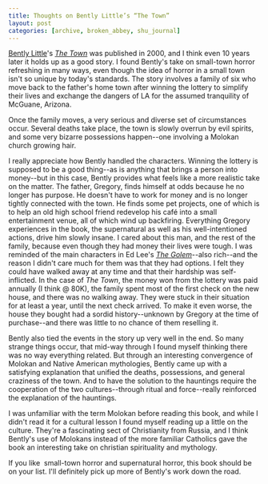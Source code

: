 ```yaml
---
title: Thoughts on Bently Little’s “The Town”
layout: post
categories: [archive, broken_abbey, shu_journal]
---
```

[Bently Little](http://bit.ly/ayRVNF)'s [*The Town*](http://amzn.to/a5BpnT) was
published in 2000, and I think even 10 years later it holds up as a good
story. I found Bently's take on small-town horror refreshing in many
ways, even though the idea of horror in a small town isn't so unique by
today's standards. The story involves a family of six who move back to
the father's home town after winning the lottery to simplify their lives
and exchange the dangers of LA for the assumed tranquility of McGuane,
Arizona.

Once the family moves, a very serious and diverse set of circumstances
occur. Several deaths take place, the town is slowly overrun by evil
spirits, and some very bizarre possessions happen--one involving a
Molokan church growing hair.

I really appreciate how Bently handled the characters. Winning the
lottery is supposed to be a good thing--as is anything that brings a
person into money--but in this case, Bently provides what feels like a
more realistic take on the matter. The father, Gregory, finds himself at
odds because he no longer has purpose. He doesn't have to work for money
and is no longer tightly connected with the town. He finds some pet
projects, one of which is to help an old high school friend redevelop
his café into a small entertainment venue, all of which wind up
backfiring. Everything Gregory experiences in the book, the supernatural
as well as his well-intentioned actions, drive him slowly insane. I
cared about this man, and the rest of the family, because even though
they had money their lives were tough. I was reminded of the main
characters in Ed Lee's [*The Golem*](http://amzn.to/cjs1rX)--also
rich--and the reason I didn't care much for them was that they had
options. I felt they could have walked away at any time and that their
hardship was self-inflicted. In the case of *The Town*, the money won
from the lottery was paid annually (I think @ 80K), the family spent
most of the first check on the new house, and there was no walking away.
They were stuck in their situation for at least a year, until the next
check arrived. To make it even worse, the house they bought had a sordid
history--unknown by Gregory at the time of purchase--and there was
little to no chance of them reselling it.

Bently also tied the events in the story up very well in the end. So
many strange things occur, that mid-way through I found myself thinking
there was no way everything related. But through an interesting
convergence of Molokan and Native American mythologies, Bently came up
with a satisfying explanation that unified the deaths, possessions, and
general craziness of the town. And to have the solution to the hauntings
require the cooperation of the two cultures--through ritual and
force--really reinforced the explanation of the hauntings.

I was unfamiliar with the term Molokan before reading this book, and
while I didn't read it for a cultural lesson I found myself reading up a
little on the culture. They're a fascinating sect of Christianity from
Russia, and I think Bently's use of Molokans instead of the more
familiar Catholics gave the book an interesting take on christian
spirituality and mythology.

If you like  small-town horror and supernatural horror, this book should
be on your list. I'll definitely pick up more of Bently's work down the
road.